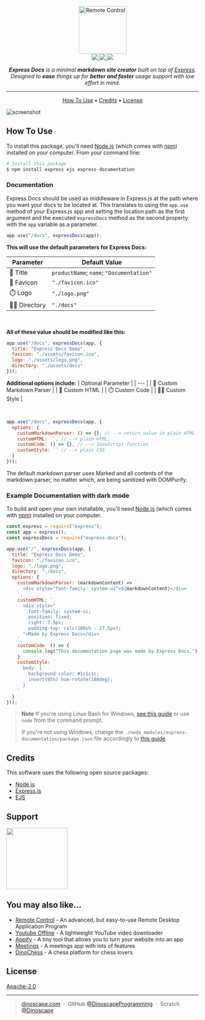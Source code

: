 <p align="center">
  <a href="https://DinoscapeProgramming.github.io/Remote-Control">
    <picture>
      <source height="125" media="(prefers-color-scheme: dark)" srcset="https://raw.githubusercontent.com/DinoscapeProgramming/Express-Documentation/master/docs/static/logo-dark.svg">
      <img height="125" alt="Remote Control" src="https://raw.githubusercontent.com/DinoscapeProgramming/Express-Documentation/master/docs/static/logo.svg">
    </picture>
  </a>
  <br>
  <a href="https://www.npmjs.com/package/express-documentation">
    <img src="https://badge.fury.io/js/express-documentation.svg">
  </a>
  <a href="https://opensource.org/license/apache-2-0">
    <img src="https://img.shields.io/badge/License-Apache%202.0-brightgreen.svg">
  </a>
  <a href="https://www.npmjs.com/package/express-documentation?activeTab=dependencies">
    <img src="https://img.shields.io/badge/Dependencies-up%20to%20date-brightgreen.svg">
  </a>
</p>
<p align="center">
  <em><b>Express Docs</b> is a minimal <b>markdown site creator</b> built on top of <a href="https://expressjs.com" target="_blank">Express</a>. Designed to <b>ease</b> things up for <b>better and faster</b> usage support with low effort in mind.</em>
</p>

---

<p align="center">
  <a href="#how-to-use">How To Use</a> •
  <a href="#credits">Credits</a> •
  <a href="#license">License</a>
</p>

![screenshot](https://raw.githubusercontent.com/DinoscapeProgramming/Express-Docs/master/docs/static/demonstration.gif)

## How To Use

To install this package, you'll need [Node.js](https://nodejs.org/en/download/) (which comes with [npm](http://npmjs.com)) installed on your computer. From your command line:

```bash
# Install this package
$ npm install express ejs express-documentation
```

### Documentation
Express Docs should be used as middleware in Express.js at the path where you want your docs to be located at. This translates to using the `app.use` method of your Express.js app and setting the location path as the first argument and the executed `expressDocs` method as the second property with the `app` variable as a parameter.

```js
app.use("/docs", expressDocs(app));
```

**This will use the default parameters for Express Docs:**

| Parameter | Default Value |
| --- | --- |
| 📲 Title | `productName`; `name`; `"Documentation"` |
| 🎨 Favicon | `"./favicon.ico"` |
| ⏱️ Logo | `"./logo.png"` |
| 👨‍💻 Directory | `"./docs"` |

<br />

**All of these value should be modified like this:**
```js
app.use("/docs", expressDocs(app, {
  title: "Express Docs Demo",
  favicon: "./assets/favicon.ico",
  logo: "./assets/logo.png",
  directory: "./assets/docs"
}));
```

**Additional options include:**
| Optional Parameter |
| --- |
| 📲 Custom Markdown Parser |
| 🎨 Custom HTML |
| ⏱️ Custom Code |
| 👨‍💻 Custom Style |

<br />

```js
app.use("/docs", expressDocs(app, {
  options: {
    customMarkdownParser: () => {}, // --> return value in plain HTML
    customHTML: ``, // --> plain HTML,
    customCode: () => {}, // --> JavaScript function
    customStyle: `` // --> plain CSS
  }
}));
```

The default markdown parser uses Marked and all contents of the markdown parser, no matter which, are being sanitized with DOMPurify.

### Example Documentation with dark mode
To build and open your own installable, you'll need [Node.js](https://nodejs.org/en/download/) (which comes with [npm](http://npmjs.com)) installed on your computer.

```js
const express = require("express");
const app = express();
const expressDocs = require("express-docs");

app.use("/", expressDocs(app, {
  title: "Express Docs Demo",
  favicon: "./favicon.ico",
  logo: "./logo.png",
  directory: "./docs",
  options: {
    customMarkdownParser: (markdownContent) => `
      <div style="font-family: system-ui">${markdownContent}</div>
    `,
    customHTML: `
      <div style="
        font-family: system-ui;
        position: fixed;
        right: 7.5px;
        padding-top: calc(100vh - 27.5px);
      ">Made by Express Docs</div>
    `,
    customCode: () => {
      console.log("This documentation page was made by Express Docs.");
    }
    customStyle: `
      body: {
        background-color: #1c1c1c;
        invert(95%) hue-rotate(180deg);
      }
    `
  }
}));
```

> **Note**
> If you're using Linux Bash for Windows, [see this guide](https://www.howtogeek.com/261575/how-to-run-graphical-linux-desktop-applications-from-windows-10s-bash-shell/) or use `node` from the command prompt.
>
> If you're not using Windows, change the ```./node_modules/express-documentation/package.json``` file accordingly to [this guide](https://www.electron.build/index.html/).

## Credits

This software uses the following open source packages:

- [Node.js](https://nodejs.org)
- [Express.js](https://github.com/expressjs/express)
- [EJS](https://ejs.co)

## Support

<a href="https://www.patreon.com/DinoscapeArmy">
	<img src="https://c5.patreon.com/external/logo/become_a_patron_button@2x.png" width="160">
</a>

## You may also like...


- [Remote Control](https://github.com/DinoscapeProgramming/Remote-Control) - An advanced, but easy-to-use Remote Desktop Application Program
- [Youtube Offline](https://github.com/DinoscapeProgramming/Youtube-Offline) - A lightweight YouTube video downloader
- [Appify](https://github.com/DinoscapeProgramming/Appify) - A tiny tool that allows you to turn your website into an app
- [Meetings](https://github.com/DinoscapeProgramming/Meetings) - A meetings app with lots of features
- [DinoChess](https://github.com/DinoscapeProgramming/DinoChess) - A chess platform for chess lovers

## License

[Apache-2.0](https://raw.githubusercontent.com/DinoscapeProgramming/Express-Docs/master/LICENSE)

---

> [dinoscape.com](https://dinoscape.com) &nbsp;&middot;&nbsp;
> GitHub [@DinoscapeProgramming](https://github.com/DinoscapeProgramming) &nbsp;&middot;&nbsp;
> Scratch [@Dinoscape](https://scratch.mit.edu/users/Dinoscape)